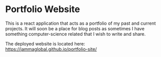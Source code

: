 # Portfolio Website

This is a react application that acts as a portfolio of my past and current projects. It will soon be a place for blog posts as sometimes I have something computer-science related that I wish to write and share.

The deployed website is located here: https://jammaglobal.github.io/portfolio-site/

